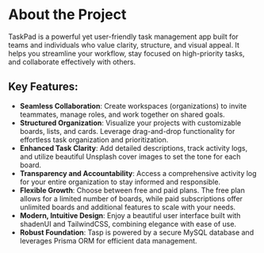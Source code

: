 # About the  Project

<p>
  TaskPad is a powerful yet user-friendly task management app built for teams and individuals who value clarity, structure, and visual appeal. It helps you streamline your workflow, stay focused on high-priority tasks, and collaborate effectively with others.
</p>


## Key Features:

* **Seamless Collaboration**: Create workspaces (organizations) to invite teammates, manage roles, and work together on shared goals.
* __Structured Organization__: Visualize your projects with customizable boards, lists, and cards. Leverage drag-and-drop functionality for effortless task organization and prioritization.
* **Enhanced Task Clarity**: Add detailed descriptions, track activity logs, and utilize beautiful Unsplash cover images to set the tone for each board.
* __Transparency and Accountability__: Access a comprehensive activity log for your entire organization to stay informed and responsible.
* **Flexible Growth**: Choose between free and paid plans. The free plan allows for a limited number of boards, while paid subscriptions offer unlimited boards and additional features to scale with your needs.
* **Modern, Intuitive Design**: Enjoy a beautiful user interface built with shadenUI and TailwindCSS, combining elegance with ease of use.
* **Robust Foundation**: Tasp is powered by a secure MySQL database and leverages Prisma ORM for efficient data management.
